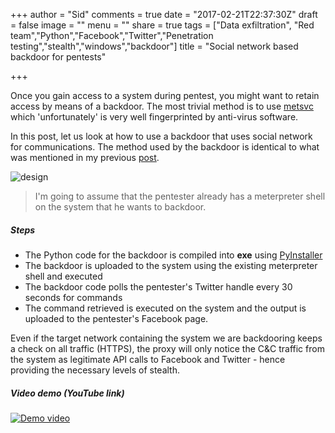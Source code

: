 +++
author = "Sid"
comments = true
date = "2017-02-21T22:37:30Z"
draft = false
image = ""
menu = ""
share = true
tags = ["Data exfiltration", "Red team","Python","Facebook","Twitter","Penetration testing","stealth","windows","backdoor"]
title = "Social network based backdoor for pentests"

+++

Once you gain access to a system during pentest, you might want to retain access by means of a backdoor. The most trivial method is to use [metsvc](https://www.offensive-security.com/metasploit-unleashed/meterpreter-backdoor/) which 'unfortunately' is very well fingerprinted by anti-virus software. 

In this post, let us look at how to use a backdoor that uses social network for communications. The method used by the backdoor is identical to what was mentioned in my previous [post](https://zone13.io/post/social-media-based-pentest-dropbox/).

<!--more-->

![design](/images/drop_box_design.png)

> I'm going to assume that the pentester already has a meterpreter shell on the system that he wants to backdoor.

##### Steps

- The Python code for the backdoor is compiled into **exe** using [PyInstaller](http://www.pyinstaller.org/)
- The backdoor is uploaded to the system using the existing meterpreter shell and executed
- The backdoor code polls the pentester's Twitter handle every 30 seconds for commands
- The command retrieved is executed on the system and the output is uploaded to the pentester's Facebook page.



Even if the target network containing the system we are backdooring keeps a check on all traffic (HTTPS), the proxy will only notice the C&C traffic from the system as legitimate API calls to Facebook and Twitter - hence providing the necessary levels of stealth.

##### Video demo (YouTube link)

[![Demo video](http://img.youtube.com/vi/RG5uQGGPDq4/0.jpg)](https://youtu.be/RG5uQGGPDq4)





